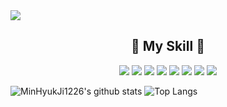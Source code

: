 <img src="https://capsule-render.vercel.app/api?type=waving&color=auto&height=400&section=header&text=MinHyukJi1226&fontSize=90&animation=fadeIn" />


<center> <h2>🔨 My Skill 🔨</h2> </center>

<center>
<img src="https://img.shields.io/badge/C-A8B9CC?style=for-the-badge&logo=C&logoColor=white"> <img src="https://img.shields.io/badge/JAVA-007396?style=for-the-badge&logo=java&logoColor=white"> <img src="https://img.shields.io/badge/Kotlin-0095D5?style=for-the-badge&logo=Kotlin&logoColor=white"> <img src="https://img.shields.io/badge/Python-3776AB?style=for-the-badge&logo=Python&logoColor=white"> <img src="https://img.shields.io/badge/javascript-F7DF1E?style=for-the-badge&logo=javascript&logoColor=white"> <img src="https://img.shields.io/badge/html-E34F26?style=for-the-badge&logo=HTML5&logoColor=white"> <img src="https://img.shields.io/badge/css-1572B6?style=for-the-badge&logo=css3&logoColor=white"> <img src="https://img.shields.io/badge/AndroidStudio-3DDC84?style=for-the-badge&logo=AndroidStudio&logoColor=white">
</center>

![MinHyukJi1226's github stats](https://github-readme-stats.vercel.app/api?username=MinHyukJi1226&show_icons=true&theme=dark)
![Top Langs](https://github-readme-stats.vercel.app/api/top-langs/?username=MinHyukJi1226&layout=compact&theme=dark)
